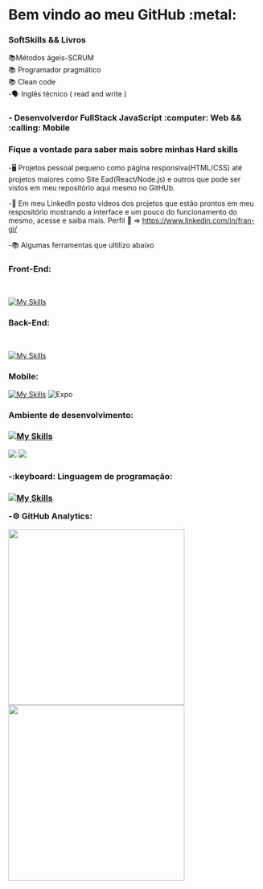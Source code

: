 <h1>Bem vindo ao meu GitHub :metal: </h1>

<h3>SoftSkills && Livros</h3>

:books:Métodos ágeis-SCRUM
<br>
:books: Programador pragmático
<br>
:books: Clean code
<br>
-:speaking_head: Inglês técnico ( read and write )


<h3>- Desenvolverdor FullStack JavaScript :computer: Web  && :calling: Mobile</h3>


<h3>Fique a vontade para saber mais sobre minhas Hard skills</h3>
 

-:desktop_computer: Projetos pessoal pequeno como página responsiva(HTML/CSS) até projetos maiores como Site Ead(React/Node.js) e outros que pode ser vistos em meu repositório aqui mesmo no GitHUb.

-:movie_camera: Em meu LinkedIn posto videos dos projetos que estão prontos em meu respositório mostrando a interface e um pouco do funcionamento do mesmo, acesse e saiba mais. Perfil :link: => https://www.linkedin.com/in/fran-gj/

-:books: Algumas ferramentas que ultilizo abaixo

<h3>Front-End:</h3>
<br>

[![My Skills](https://skillicons.dev/icons?i=js,html,css,sass,bootstrap,react,nextjs)](https://skillicons.dev)


<h3>Back-End:</h3>
<br>

[![My Skills](https://skillicons.dev/icons?i=postgres,nodejs,mongodb,express)](https://skillicons.dev)


<h3>Mobile:</h3>

[![My Skills](https://skillicons.dev/icons?i=react,firebase,androidstudio)](https://skillicons.dev)
![Expo](https://img.shields.io/badge/expo-1C1E24?style=for-the-badge&logo=expo&logoColor=#D04A37) 




<h3>Ambiente de desenvolvimento:<h3>
 
 [![My Skills](https://skillicons.dev/icons?i=vscode,linux,docker,git)](https://skillicons.dev)
 
<img src="https://img.shields.io/badge/Google%20Chrome-4285F4?style=for-the-badge&logo=GoogleChrome&logoColor=white"/>

<img src="https://img.shields.io/badge/Postman-FF6C37?style=for-the-badge&logo=postman&logoColor=white"/>

<h3>-:keyboard: Linguagem de programação:<h3>
 
 [![My Skills](https://skillicons.dev/icons?i=typescript)](https://skillicons.dev)


-:gear: GitHub Analytics:


<p>
<img width="350em" src="https://github-readme-stats.vercel.app/api?username=FranGJ7&show_icons=true&theme=dark"></img>

<img width="350em" src="https://github-readme-stats.vercel.app/api/top-langs/?username=FranGJ7&layout=compact&theme=dark)]"/>

</p>


            
           
           
          
          
          
